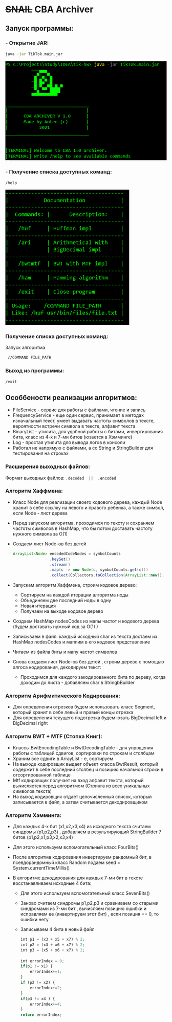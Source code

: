 # ~~SNAIL~~  CBA  Archiver

## Запуск программы:

### - Открытие JAR:

```bash
java -jar TikTok.main.jar
```



![1](https://github.com/AnteeOne/tik-hw/blob/main/res/1.png)

### - Получение списка доступных команд:

```
/help
```



![1](https://github.com/AnteeOne/tik-hw/blob/main/res/2.png)

### Получение списка доступных команд:

Запуск алгоритма

```bash
 //COMMAND FILE_PATH
```



### Выход из программы:		

```
/exit
```



## Особбености реализации алгоритмов:

- FileService - сервис для работы с файлами, чтение и запись
- FrequencyService - еще один сервис, принимает в методах изначальный текст, умеет выдавать частоты символов в тексте, вероятности встречи символа в тексте, алфавит текста
- BinaryList - утилита, для удобной работы с битами, инвертирования бита, класс из 4-х и 7-ми битов (юзается в Хэмминге)
- Log - простая утилита для вывода логов в консоли
- Работал не напрямую с файлами, а со String и StringBuilder для тестирования на строках

### Расширения выходных файлов:

Формат выходных файлов:    `.decoded  ||  .encoded`

### Алгоритм  Хаффмена:

- Класс Node для реализации своего кодового дерева, каждый Node хранит в себе ссылку на левого и правого ребенка, а также символ, если Node - лист дерева

- Перед запуском алгоритма, проходимся по тексту и сохраняем частоты символов в HashMap, что бы потом доставать частоту нужного символа за O(1) 

- Создаем лист Node-ов без детей  

  ```java
  ArrayList<Node> encodedCodeNodes = symbolCounts
                  .keySet()
                  .stream()
                  .map(c -> new Node(c, symbolCounts.get(c)))
                  .collect(Collectors.toCollection(ArrayList::new));
  ```

- Запускам алгоритм Хаффмена, строим кодовое дерево:
  - Cортируем на каждой итерации алгоритма ноды
  - Объединяем две последний ноды в одну
  - Новая итерация
  - Получаем на выходе кодовое дерево
- Создаем HashMap nodesCodes из мапы частот и кодового дерева (будем доставать нужный код за O(1) )
- Записываем в файл:  каждый исходный char из текста достаем из HashMap nodesCodes и маппим в его кодовое представление

- Читаем из файла биты и мапу частот символов
- Снова создаем лист Node-ов без детей , строим дерево c помощью алгоса кодирования, декодируем текст:
  - Проходимся для каждого закодированного бита по дереву, когда доходим до листа - добавляем char в StringbBuilder	

### Алгоритм  Арифмитического Кодирования:

- Для определения отрезков будем использовать класс Segment, который хранит в себе левый и правый концы отрезка
- Для определения текущего подотрезка будем юзать BigDecimal left и BigDecimal right

### Алгоритм  BWT + MTF (Стопка Книг):

- Классы BwtEncodingTable и BwtDecodingTable - для упрощения работы с таблицей сдвигов, сортировки по строкам и столбцам
- Храним все сдвиги в ArrayList - е, сортируем
- На выходе кодировщик выдает объект класса BwtResult, который содержит в себе последний столбец и позицию начальной строки в отсортированной таблице
- Mtf кодировщик получает на вход алфавит текста, который вычисляется перед алгоритмом (Стринга из всех уникальных символов текста)
- На выход кодировщик отдает целочисленный список, который записывается в файл, а затем считывается декодировщиком

### Алгоритм  Хэмминга:

- Для каждых 4-х бит (x1,x2,x3,x4) из исходного текста считаем синдромы (p1,p2,p3) , добавляем в результирующий StringBuilder 7 битов (p1,p2,x1,p3,x2,x3,x4)

- Для этого используем вспомогательный класс FourBits()

- После алгоритма кодирования инвертируем рандомный бит, в псевдорандомный класс Random подаем seed = System.currentTimeMillis()

- В алгоритме декодирования для каждых 7-ми бит в тексте восстанавливаем исходные 4 бита:

  - Для этого используем вспомогательный класс SevenBits()

  - Заново считаем синдромы p1,p2,p3 и сравниваем со старыми синдромами из 7-ми бит , вычисляем позицию ошибки и исправляем ее (инвертируем этот бит) , если позиция == 0, то ошибки нету

  - Записываем 4 бита в новый файл

    ```javascript
    int p1 = (x3 + x5 + x7) % 2;
    int p2 = (x3 + x6 + x7) % 2;
    int p3 = (x5 + x6 + x7) % 2;
    
    int errorIndex = 0;
    if(p1 != x1) {
        errorIndex+=1;
    }
    if (p2 != x2) {
        errorIndex+=2;
    }
    if(p3 != x4 ) {
        errorIndex+=4;
    }
    return errorIndex;
    ```



